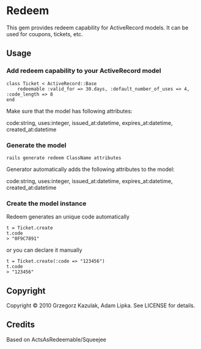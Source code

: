 Redeem
==========

This gem provides redeem capability for ActiveRecord models. It can be used for coupons, tickets, etc.

Usage
-----

### Add redeem capability to your ActiveRecord model

    class Ticket < ActiveRecord::Base
        redeemable :valid_for => 30.days, :default_number_of_uses => 4, :code_length => 8
    end

Make sure that the model has following attributes:

code:string, uses:integer, issued_at:datetime, expires_at:datetime, created_at:datetime 


### Generate the model

    rails generate redeem ClassName attributes

Generator automatically adds the following attributes to the model:

code:string, uses:integer, issued_at:datetime, expires_at:datetime, created_at:datetime


### Create the model instance

Redeem generates an unique code automatically
    
    t = Ticket.create
    t.code
    > "0F9C7891"
    
or you can declare it manually 
    
    t = Ticket.create(:code => "123456")
    t.code
    > "123456"
    
Copyright
---------

Copyright © 2010 Grzegorz Kazulak, Adam Lipka. See LICENSE for details. 

Credits
-------

Based on ActsAsRedeemable/Squeejee 

